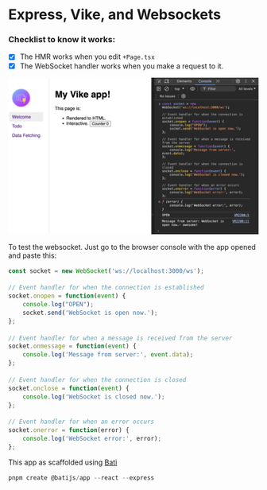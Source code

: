 # Express, Vike, and Websockets

### Checklist to know it works:
- [x] The HMR works when you edit `+Page.tsx`
- [x] The WebSocket handler works when you make a request to it.

![alt text](image.png)

To test the websocket. Just go to the browser console with the app opened and paste this:

```ts
const socket = new WebSocket('ws://localhost:3000/ws');

// Event handler for when the connection is established
socket.onopen = function(event) {
    console.log("OPEN");
    socket.send('WebSocket is open now.');
};

// Event handler for when a message is received from the server
socket.onmessage = function(event) {
    console.log('Message from server:', event.data);
};

// Event handler for when the connection is closed
socket.onclose = function(event) {
    console.log('WebSocket is closed now.');
};

// Event handler for when an error occurs
socket.onerror = function(error) {
    console.log('WebSocket error:', error);
};
```

This app as scaffolded using [Bati](https://batijs.dev/)
```ts
pnpm create @batijs/app --react --express
```
